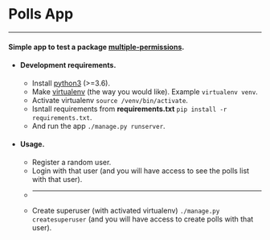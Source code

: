 # Polls App
--------------

#### Simple app to test a package [multiple-permissions](https://pypi.org/project/multiple-permissions/).

* #### Development requirements.

    * Install [python3](https://www.python.org/download/releases/3.0/) (>=3.6).
    * Make [virtualenv](https://virtualenv.pypa.io/en/latest/) (the way you would like). Example `virtualenv venv`.
    * Activate virtualenv `source /venv/bin/activate`.
    * Isntall requirements from **requirements.txt** `pip install -r requirements.txt`.
    * And run the app `./manage.py runserver`.

* #### Usage.

    * Register a random user.
    * Login with that user (and you will have access to see the polls list with that user).
    * --------------------------------------
    * Create superuser (with activated virtualenv) `./manage.py createsuperuser` (and you will have access to create polls with that user). 
